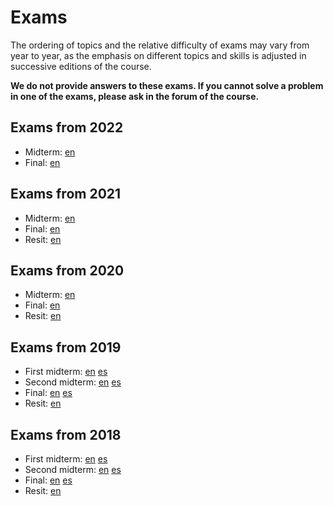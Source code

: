 # Exams

The ordering of topics and the relative difficulty of exams may vary from year to year, as the emphasis on different topics and skills is adjusted in successive editions of the course.

**We do not provide answers to these exams. If you cannot solve a problem in one of the exams, please ask in the forum of the course.**

## Exams from 2022

* Midterm: [en](2022-ex01-en.pdf)
* Final: [en](2022-exFF-en.pdf)

## Exams from 2021

* Midterm: [en](2021-ex01-en.pdf)
* Final: [en](2021-exFF-en.pdf)
* Resit: [en](2021-exRR-en.pdf)

## Exams from 2020

* Midterm: [en](2020-ex01-en.pdf)
* Final: [en](2020-exFF-en.pdf)
* Resit: [en](2020-exRR-en.pdf)

## Exams from 2019

* First midterm: [en](2019-ex01-en.pdf) [es](2019-ex01-es.pdf)
* Second midterm: [en](2019-ex02-en.pdf) [es](2019-ex02-es.pdf)
* Final: [en](2019-exFF-en.pdf) [es](2019-exFF-es.pdf)
* Resit: [en](2019-exRR-en.pdf)

## Exams from 2018

* First midterm: [en](2018-ex01-en.pdf) [es](2018-ex01-es.pdf)
* Second midterm: [en](2018-ex02-en.pdf) [es](2018-ex02-es.pdf)
* Final: [en](2018-exFF-en.pdf) [es](2018-exFF-es.pdf)
* Resit: [en](2018-exRR-en.pdf)
